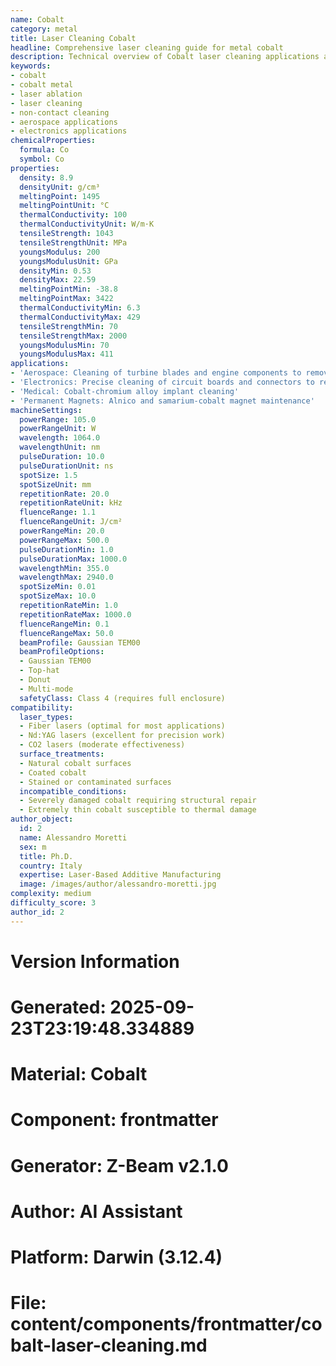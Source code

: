 ```yaml
---
name: Cobalt
category: metal
title: Laser Cleaning Cobalt
headline: Comprehensive laser cleaning guide for metal cobalt
description: Technical overview of Cobalt laser cleaning applications and parameters
keywords:
- cobalt
- cobalt metal
- laser ablation
- laser cleaning
- non-contact cleaning
- aerospace applications
- electronics applications
chemicalProperties:
  formula: Co
  symbol: Co
properties:
  density: 8.9
  densityUnit: g/cm³
  meltingPoint: 1495
  meltingPointUnit: °C
  thermalConductivity: 100
  thermalConductivityUnit: W/m·K
  tensileStrength: 1043
  tensileStrengthUnit: MPa
  youngsModulus: 200
  youngsModulusUnit: GPa
  densityMin: 0.53
  densityMax: 22.59
  meltingPointMin: -38.8
  meltingPointMax: 3422
  thermalConductivityMin: 6.3
  thermalConductivityMax: 429
  tensileStrengthMin: 70
  tensileStrengthMax: 2000
  youngsModulusMin: 70
  youngsModulusMax: 411
applications:
- 'Aerospace: Cleaning of turbine blades and engine components to remove oxidation and corrosion'
- 'Electronics: Precise cleaning of circuit boards and connectors to remove residues and contaminants'
- 'Medical: Cobalt-chromium alloy implant cleaning'
- 'Permanent Magnets: Alnico and samarium-cobalt magnet maintenance'
machineSettings:
  powerRange: 105.0
  powerRangeUnit: W
  wavelength: 1064.0
  wavelengthUnit: nm
  pulseDuration: 10.0
  pulseDurationUnit: ns
  spotSize: 1.5
  spotSizeUnit: mm
  repetitionRate: 20.0
  repetitionRateUnit: kHz
  fluenceRange: 1.1
  fluenceRangeUnit: J/cm²
  powerRangeMin: 20.0
  powerRangeMax: 500.0
  pulseDurationMin: 1.0
  pulseDurationMax: 1000.0
  wavelengthMin: 355.0
  wavelengthMax: 2940.0
  spotSizeMin: 0.01
  spotSizeMax: 10.0
  repetitionRateMin: 1.0
  repetitionRateMax: 1000.0
  fluenceRangeMin: 0.1
  fluenceRangeMax: 50.0
  beamProfile: Gaussian TEM00
  beamProfileOptions:
  - Gaussian TEM00
  - Top-hat
  - Donut
  - Multi-mode
  safetyClass: Class 4 (requires full enclosure)
compatibility:
  laser_types:
  - Fiber lasers (optimal for most applications)
  - Nd:YAG lasers (excellent for precision work)
  - CO2 lasers (moderate effectiveness)
  surface_treatments:
  - Natural cobalt surfaces
  - Coated cobalt
  - Stained or contaminated surfaces
  incompatible_conditions:
  - Severely damaged cobalt requiring structural repair
  - Extremely thin cobalt susceptible to thermal damage
author_object:
  id: 2
  name: Alessandro Moretti
  sex: m
  title: Ph.D.
  country: Italy
  expertise: Laser-Based Additive Manufacturing
  image: /images/author/alessandro-moretti.jpg
complexity: medium
difficulty_score: 3
author_id: 2
---
```



# Version Information
# Generated: 2025-09-23T23:19:48.334889
# Material: Cobalt
# Component: frontmatter
# Generator: Z-Beam v2.1.0
# Author: AI Assistant
# Platform: Darwin (3.12.4)
# File: content/components/frontmatter/cobalt-laser-cleaning.md